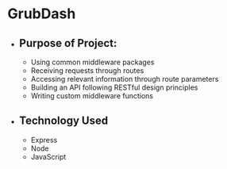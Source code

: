 # GrubDash

* ## Purpose of Project:
  * Using common middleware packages
  * Receiving requests through routes
  * Accessing relevant information through route parameters
  * Building an API following RESTful design principles
  * Writing custom middleware functions  


* ## Technology Used
  * Express
  * Node
  * JavaScript

